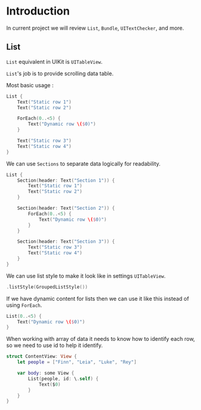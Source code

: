 # Introduction

In current project we will review `List`, `Bundle`, `UITextChecker`, and more.

## List

`List` equivalent in UIKit is `UITableView`.

`List`'s job is to provide scrolling data table.

Most basic usage :

```swift
List {
    Text("Static row 1")
    Text("Static row 2")

    ForEach(0..<5) {
        Text("Dynamic row \($0)")
    }

    Text("Static row 3")
    Text("Static row 4")
}
```

We can use `Sections` to separate data logically for readability.

```swift
List {
    Section(header: Text("Section 1")) {
        Text("Static row 1")
        Text("Static row 2")
    }

    Section(header: Text("Section 2")) {
        ForEach(0..<5) {
            Text("Dynamic row \($0)")
        }
    }

    Section(header: Text("Section 3")) {
        Text("Static row 3")
        Text("Static row 4")
    }
}
```

We can use list style to make it look like in settings `UITableView`.

```swift
.listStyle(GroupedListStyle())
```

If we have dynamic content for lists then we can use it like this instead of using `ForEach`.

```swift
List(0..<5) {
    Text("Dynamic row \($0)")
}
```

When working with array of data it needs to know how to identify each row, so we need to use id to help it identify.

```swift
struct ContentView: View {
    let people = ["Finn", "Leia", "Luke", "Rey"]

    var body: some View {
        List(people, id: \.self) {
            Text($0)
        }
    }
}
```
